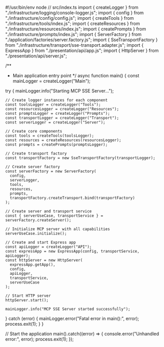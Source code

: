 #!/usr/bin/env node
// src/index.ts
import { createLogger } from "./infrastructure/logging/console-logger.js";
import { config } from "./infrastructure/config/config.js";
import { createTools } from "./infrastructure/tools/index.js";
import { createResources } from "./infrastructure/resources/index.js";
import { createPrompts } from "./infrastructure/prompts/index.js";
import { ServerFactory } from "./application/factories/server.factory.js";
import { SseTransportFactory } from "./infrastructure/transport/sse-transport.adapter.js";
import { ExpressApp } from "./presentation/api/app.js";
import { HttpServer } from "./presentation/api/server.js";

/**
 * Main application entry point
 */
async function main() {
  const mainLogger = createLogger("Main");
  
  try {
    mainLogger.info("Starting MCP SSE Server...");
    
    // Create logger instances for each component
    const toolsLogger = createLogger("Tools");
    const resourcesLogger = createLogger("Resources");
    const promptsLogger = createLogger("Prompts");
    const transportLogger = createLogger("Transport");
    const serverLogger = createLogger("Server");
    
    // Create core components
    const tools = createTools(toolsLogger);
    const resources = createResources(resourcesLogger);
    const prompts = createPrompts(promptsLogger);
    
    // Create transport factory
    const transportFactory = new SseTransportFactory(transportLogger);
    
    // Create server factory
    const serverFactory = new ServerFactory(
      config,
      serverLogger,
      tools,
      resources,
      prompts,
      transportFactory.createTransport.bind(transportFactory)
    );
    
    // Create server and transport service
    const { serverUseCase, transportService } = serverFactory.createServer();
    
    // Initialize MCP server with all capabilities
    serverUseCase.initialize();
    
    // Create and start Express app
    const apiLogger = createLogger("API");
    const expressApp = new ExpressApp(config, transportService, apiLogger);
    const httpServer = new HttpServer(
      expressApp.getApp(),
      config,
      apiLogger,
      transportService,
      serverUseCase
    );
    
    // Start HTTP server
    httpServer.start();
    
    mainLogger.info("MCP SSE Server started successfully");
  } catch (error) {
    mainLogger.error("Fatal error in main():", error);
    process.exit(1);
  }
}

// Start the application
main().catch((error) => {
  console.error("Unhandled error:", error);
  process.exit(1);
});